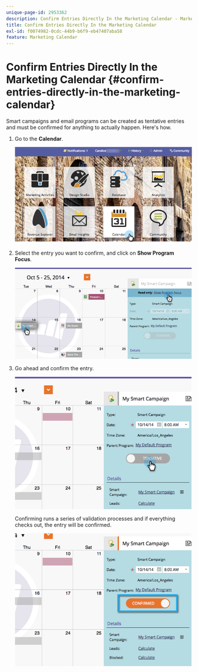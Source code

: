 ```yaml
---
unique-page-id: 2953362
description: Confirm Entries Directly In the Marketing Calendar - Marketo Docs - Product Documentation
title: Confirm Entries Directly In the Marketing Calendar
exl-id: f0074982-0cdc-44b9-b6f9-eb47407aba58
feature: Marketing Calendar
---
```

# Confirm Entries Directly In the Marketing Calendar {#confirm-entries-directly-in-the-marketing-calendar}

Smart campaigns and email programs can be created as tentative entries and must be confirmed for anything to actually happen. Here's how.

1. Go to the **Calendar**.

   ![](assets/2017-05-10-15-30-47-5.png)

1. Select the entry you want to confirm, and click on **Show Program Focus**.

   ![](assets/image2014-10-20-13-3a22-3a15.png)

1. Go ahead and confirm the entry.

   ![](assets/image2014-10-20-13-3a22-3a26.png)

   Confirming runs a series of validation processes and if everything checks out, the entry will be confirmed.

   ![](assets/image2014-10-20-13-3a22-3a36.png)
